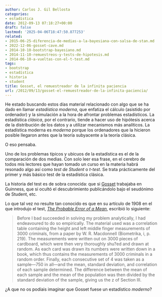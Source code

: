```yaml
---
author: Carlos J. Gil Bellosta
categories:
- estadística
date: 2012-09-13 07:18:27+00:00
draft: false
lastmod: '2025-04-06T18:47:50.877253'
related:
- 2015-06-25-diferencia-de-medias-a-la-bayesiana-con-salsa-de-stan.md
- 2022-12-06-gosset-cave.md
- 2014-10-10-bootstrap-bayesiano.md
- 2014-11-10-remuestreos-y-tests-de-hipotesis.md
- 2014-06-10-a-vueltas-con-el-t-test.md
tags:
- bootstrap
- estadística
- historia
- student
title: Gosset, el remuestreador de la infinita paciencia
url: /2012/09/13/gosset-el-remuestreador-de-la-infinita-paciencia/
---
```


He estado buscando estos días material relacionado con algo que se ha dado en llamar _estadística moderna_, que enfatiza el cálculo (asistido por ordenador) y la simulación a la hora de afrontar problemas estadísticos. La estadística _clásica_, por el contrario, tiende a hacer uso de hipótesis acerca de la distribución de los datos y a utilizar mecanismos más analíticos. La estadística moderna es _moderna_ porque los ordenadores que la hicieron posible llegaron antes que la teoría subyacente a la teoría clásica.

O eso pensaba.

Uno de los problemas típicos y ubicuos de la estadística es el de la comparación de dos medias. Con solo leer esa frase, en el cerebro de todos mis lectores que hayan tomado un curso en la materia habrá resonado algo así como _test de Student_ o _t-test_. Se trata prácticamente del primer y más básico test de la estadística clásica.

La historia del test es de sobra conocida: que si [Gosset](http://es.wikipedia.org/wiki/William_Sealy_Gosset) trabajaba en Guinness, que si ocultó el descubrimiento publicándolo bajo el seudónimo de Student, etc.

Lo que tal vez no resulte tan conocido es que en su artículo de 1908 en el que introdujo el test, [_The Probable Error of a Mean_](http://www.york.ac.uk/depts/maths/histstat/student.pdf), escribió lo siguiente:

> Before I bad succeeded in solving my problem analytically, I had endeavoured to do so empirically. The material used was a correlation table containing the height and left middle finger measurements of 3000 criminals, from a paper by W. R. Macdonnell (Biometrika, i, p. 219). The measurements were written out on 3000 pieces of cardboard, which were then very thoroughly shu?ed and drawn at random. As each card was drawn its numbers were written down in a book, which thus contains the measurements of 3000 criminals in a random order. Finally, each consecutive set of 4 was taken as a sample—750 in all—and the mean, standard deviation, and correlation of each sample determined. The difference between the mean of each sample and the mean of the population was then divided by the standard deviation of the sample, giving us the z of Section III.

¿A que no os podíais imaginar que Gosset fuese un estadístico _moderno_?